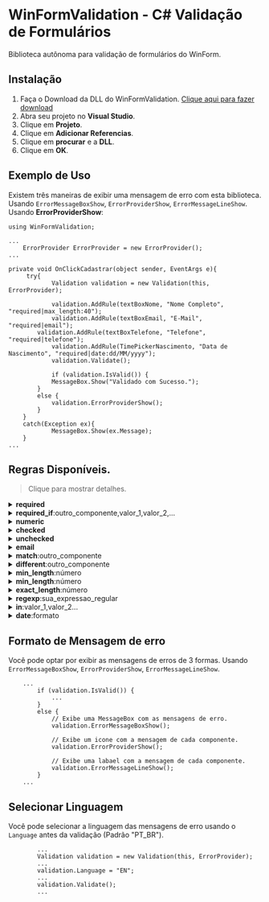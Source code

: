 WinFormValidation - C# Validação de Formulários
========================
Biblioteca autônoma para validação de formulários do WinForm.

## Instalação

 1. Faça o Download da DLL do WinFormValidation. [Clique aqui para fazer download](https://github.com/igorscheffer/WinFormValidation/blob/master/WinFormValidation/bin/Release/WinFormValidation.dll)
 2. Abra seu projeto no **Visual Studio**.
 3. Clique em **Projeto**.
 4. Clique em **Adicionar Referencias**.
 5. Clique em **procurar** e a **DLL**.
 6. Clique em **OK**.

## Exemplo de Uso
Existem três maneiras de exibir uma mensagem de erro com esta biblioteca. Usando `ErrorMessageBoxShow`, `ErrorProviderShow`, `ErrorMessageLineShow`.
Usando **ErrorProviderShow**:
```
using WinFormValidation;

...
	ErrorProvider ErrorProvider = new ErrorProvider();
...

private void OnClickCadastrar(object sender, EventArgs e){
 	 try{
      		Validation validation = new Validation(this, ErrorProvider);

      		validation.AddRule(textBoxNome, "Nome Completo", "required|max_length:40");
      		validation.AddRule(textBoxEmail, "E-Mail", "required|email");
		validation.AddRule(textBoxTelefone, "Telefone", "required|telefone");
      		validation.AddRule(TimePickerNascimento, "Data de Nascimento", "required|date:dd/MM/yyyy");
      		validation.Validate();

      		if (validation.IsValid()) {
			MessageBox.Show("Validado com Sucesso.");
  		}
		else {
			validation.ErrorProviderShow();
		}
	}
  	catch(Exception ex){
    		MessageBox.Show(ex.Message);
  	}
...
```
## Regras Disponíveis.

> Clique para mostrar detalhes.

<details><summary><strong>required</strong></summary>
O componente sob está regra, deve estar presente e não 'vazio'.
</details>

<details><summary><strong>required_if</strong>:outro_componente,valor_1,valor_2,...</summary>
O componente sob esta regra, deve estar presente e não estar vazio se o campo outro componente for igual a qualquer valor.
Por exemplo `required_if:outro_component,1,sim,ativo` será necessário se o valor de `outro_campo` for `1`, `'1'`, `'sim'`, ou `'ativo'`.
</details>

<details><summary><strong>numeric</strong></summary>
O componente sob esta regra, deve ser numérico.
</details>

<details><summary><strong>checked</strong></summary>
O componente sob esta regra, deve estar selecionado.
</details>

<details><summary><strong>unchecked</strong></summary>
O componente sob esta regra, não deve estar selecionado selecionado.
</details>

<details><summary><strong>email</strong></summary>
O componente sob esta regra, deve ter um endereço de e-mail valido.
</details>

<details><summary><strong>match</strong>:outro_componente</summary>
O componente sob esta regra, deve estar presente e ter o valor igual ao outro campo selecionado.
</details>

<details><summary><strong>different</strong>:outro_componente</summary>
O componente sob esta regra, deve estar presente e não ter o valor igual ao outro campo selecionado.
</details>

<details><summary><strong>min_length</strong>:número</summary>
O componente sob esta regra, deve ter um tamanho maior ou igual ao número fornecido.
</details>

<details><summary><strong>min_length</strong>:número</summary>
O componente sob esta regra, deve ter um tamanho menor ou igual ao número fornecido.
</details>

<details><summary><strong>exact_length</strong>:número</summary>
O componente sob esta regra, deve ter um tamanho igual ao número fornecido.
</details>

<details><summary><strong>regexp</strong>:sua_expressao_regular</summary>
O campo sob esta regra, deve corresponder a expressão regular especificada.
</details>

<details><summary><strong>in</strong>:valor_1,valor_2...</summary>
O campo sob esta regra, deve ser igual a um dos valores fornecidos.
</details>

<details><summary><strong>date</strong>:formato</summary>
O campo sob esta regra, deve ser um formato de data válido.
</details>

## Formato de Mensagem de erro
Você pode optar por exibir as mensagens de erros de 3 formas. Usando `ErrorMessageBoxShow`, `ErrorProviderShow`, `ErrorMessageLineShow`.
```
	...
		if (validation.IsValid()) {
			...
  		}
		else {
			// Exibe uma MessageBox com as mensagens de erro.
			validation.ErrorMessageBoxShow();
			
			// Exibe um icone com a mensagem de cada componente.
			validation.ErrorProviderShow();

			// Exibe uma labael com a mensagem de cada componente.
			validation.ErrorMessageLineShow();
		}
	...
```

## Selecionar Linguagem
Você pode selecionar a linguagem das mensagens de erro usando o `Language` antes da validação (Padrão "PT_BR").
```
		...
		Validation validation = new Validation(this, ErrorProvider);
		...
  		validation.Language = "EN";
  		...
  		validation.Validate();
		...
```
